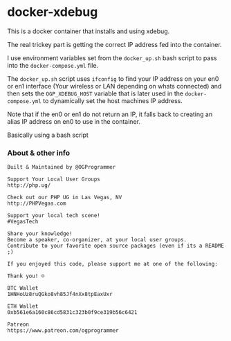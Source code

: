 # docker-xdebug

This is a docker container that installs and using xdebug.

The real trickey part is getting the correct IP address fed into the container.

I use environment variables set from the `docker_up.sh` bash script to pass into the `docker-compose.yml` file. 

The `docker_up.sh` script uses `ifconfig` to find your IP address on your en0 or en1 interface (Your wireless or LAN depending on whats connected) and then sets the `OGP_XDEBUG_HOST` variable that is later used in the `docker-compose.yml` to dynamically set the host machines IP address.

Note that if the en0 or en1 do not return an IP, it falls back to creating an alias IP address on en0 to use in the container.

Basically using a bash script 


### About & other info

```
Built & Maintained by @OGProgrammer

Support Your Local User Groups
http://php.ug/

Check out our PHP UG in Las Vegas, NV
http://PHPVegas.com

Support your local tech scene!
#VegasTech

Share your knowledge!
Become a speaker, co-organizer, at your local user groups.
Contribute to your favorite open source packages (even if its a README ;)

If you enjoyed this code, please support me at one of the following:

Thank you! ☺

BTC Wallet
1HNHoUz8ruQGko8vh85Jf4nXx8tpEaxUxr

ETH Wallet
0xb561e6a160c86cd5831c323b0f9ce319b56c6421

Patreon
https://www.patreon.com/ogprogrammer
```
